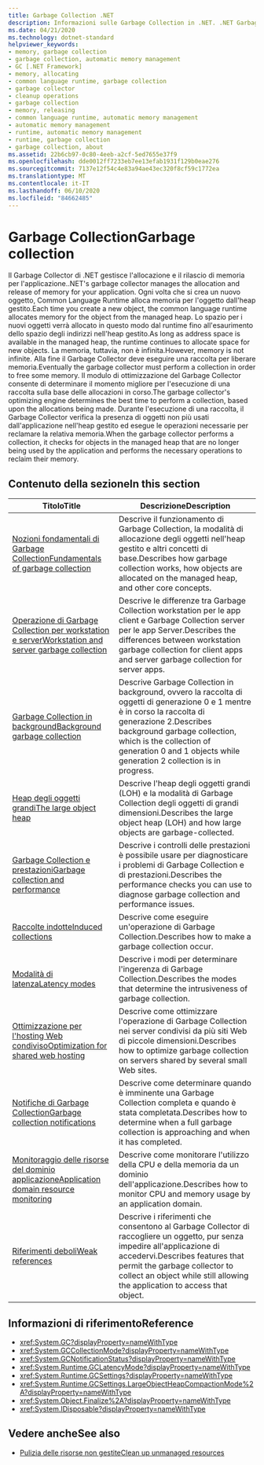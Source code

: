 ```yaml
---
title: Garbage Collection .NET
description: Informazioni sulle Garbage Collection in .NET. .NET Garbage Collector gestisce l'allocazione e il rilascio di memoria per l'applicazione.
ms.date: 04/21/2020
ms.technology: dotnet-standard
helpviewer_keywords:
- memory, garbage collection
- garbage collection, automatic memory management
- GC [.NET Framework]
- memory, allocating
- common language runtime, garbage collection
- garbage collector
- cleanup operations
- garbage collection
- memory, releasing
- common language runtime, automatic memory management
- automatic memory management
- runtime, automatic memory management
- runtime, garbage collection
- garbage collection, about
ms.assetid: 22b6cb97-0c80-4eeb-a2cf-5ed7655e37f9
ms.openlocfilehash: dde0012ff7233eb7ee13efab1931f129b0eae276
ms.sourcegitcommit: 7137e12f54c4e83a94ae43ec320f8cf59c1772ea
ms.translationtype: MT
ms.contentlocale: it-IT
ms.lasthandoff: 06/10/2020
ms.locfileid: "84662485"
---
```

# <a name="garbage-collection"></a><span data-ttu-id="05b4a-104">Garbage Collection</span><span class="sxs-lookup"><span data-stu-id="05b4a-104">Garbage collection</span></span>

<span data-ttu-id="05b4a-105">Il Garbage Collector di .NET gestisce l'allocazione e il rilascio di memoria per l'applicazione.</span><span class="sxs-lookup"><span data-stu-id="05b4a-105">.NET's garbage collector manages the allocation and release of memory for your application.</span></span> <span data-ttu-id="05b4a-106">Ogni volta che si crea un nuovo oggetto, Common Language Runtime alloca memoria per l'oggetto dall'heap gestito.</span><span class="sxs-lookup"><span data-stu-id="05b4a-106">Each time you create a new object, the common language runtime allocates memory for the object from the managed heap.</span></span> <span data-ttu-id="05b4a-107">Lo spazio per i nuovi oggetti verrà allocato in questo modo dal runtime fino all'esaurimento dello spazio degli indirizzi nell'heap gestito.</span><span class="sxs-lookup"><span data-stu-id="05b4a-107">As long as address space is available in the managed heap, the runtime continues to allocate space for new objects.</span></span> <span data-ttu-id="05b4a-108">La memoria, tuttavia, non è infinita.</span><span class="sxs-lookup"><span data-stu-id="05b4a-108">However, memory is not infinite.</span></span> <span data-ttu-id="05b4a-109">Alla fine il Garbage Collector deve eseguire una raccolta per liberare memoria.</span><span class="sxs-lookup"><span data-stu-id="05b4a-109">Eventually the garbage collector must perform a collection in order to free some memory.</span></span> <span data-ttu-id="05b4a-110">Il modulo di ottimizzazione del Garbage Collector consente di determinare il momento migliore per l'esecuzione di una raccolta sulla base delle allocazioni in corso.</span><span class="sxs-lookup"><span data-stu-id="05b4a-110">The garbage collector's optimizing engine determines the best time to perform a collection, based upon the allocations being made.</span></span> <span data-ttu-id="05b4a-111">Durante l'esecuzione di una raccolta, il Garbage Collector verifica la presenza di oggetti non più usati dall'applicazione nell'heap gestito ed esegue le operazioni necessarie per reclamare la relativa memoria.</span><span class="sxs-lookup"><span data-stu-id="05b4a-111">When the garbage collector performs a collection, it checks for objects in the managed heap that are no longer being used by the application and performs the necessary operations to reclaim their memory.</span></span>  
  
## <a name="in-this-section"></a><span data-ttu-id="05b4a-112">Contenuto della sezione</span><span class="sxs-lookup"><span data-stu-id="05b4a-112">In this section</span></span>
  
|<span data-ttu-id="05b4a-113">Titolo</span><span class="sxs-lookup"><span data-stu-id="05b4a-113">Title</span></span>|<span data-ttu-id="05b4a-114">Descrizione</span><span class="sxs-lookup"><span data-stu-id="05b4a-114">Description</span></span>|  
|-----------|-----------------|  
|[<span data-ttu-id="05b4a-115">Nozioni fondamentali di Garbage Collection</span><span class="sxs-lookup"><span data-stu-id="05b4a-115">Fundamentals of garbage collection</span></span>](fundamentals.md)|<span data-ttu-id="05b4a-116">Descrive il funzionamento di Garbage Collection, la modalità di allocazione degli oggetti nell'heap gestito e altri concetti di base.</span><span class="sxs-lookup"><span data-stu-id="05b4a-116">Describes how garbage collection works, how objects are allocated on the managed heap, and other core concepts.</span></span>|  
|[<span data-ttu-id="05b4a-117">Operazione di Garbage Collection per workstation e server</span><span class="sxs-lookup"><span data-stu-id="05b4a-117">Workstation and server garbage collection</span></span>](workstation-server-gc.md)|<span data-ttu-id="05b4a-118">Descrive le differenze tra Garbage Collection workstation per le app client e Garbage Collection server per le app Server.</span><span class="sxs-lookup"><span data-stu-id="05b4a-118">Describes the differences between workstation garbage collection for client apps and server garbage collection for server apps.</span></span>|
|[<span data-ttu-id="05b4a-119">Garbage Collection in background</span><span class="sxs-lookup"><span data-stu-id="05b4a-119">Background garbage collection</span></span>](background-gc.md)|<span data-ttu-id="05b4a-120">Descrive Garbage Collection in background, ovvero la raccolta di oggetti di generazione 0 e 1 mentre è in corso la raccolta di generazione 2.</span><span class="sxs-lookup"><span data-stu-id="05b4a-120">Describes background garbage collection, which is the collection of generation 0 and 1 objects while generation 2 collection is in progress.</span></span>|
|[<span data-ttu-id="05b4a-121">Heap degli oggetti grandi</span><span class="sxs-lookup"><span data-stu-id="05b4a-121">The large object heap</span></span>](large-object-heap.md)|<span data-ttu-id="05b4a-122">Descrive l'heap degli oggetti grandi (LOH) e la modalità di Garbage Collection degli oggetti di grandi dimensioni.</span><span class="sxs-lookup"><span data-stu-id="05b4a-122">Describes the large object heap (LOH) and how large objects are garbage-collected.</span></span>|
|[<span data-ttu-id="05b4a-123">Garbage Collection e prestazioni</span><span class="sxs-lookup"><span data-stu-id="05b4a-123">Garbage collection and performance</span></span>](performance.md)|<span data-ttu-id="05b4a-124">Descrive i controlli delle prestazioni è possibile usare per diagnosticare i problemi di Garbage Collection e di prestazioni.</span><span class="sxs-lookup"><span data-stu-id="05b4a-124">Describes the performance checks you can use to diagnose garbage collection and performance issues.</span></span>|  
|[<span data-ttu-id="05b4a-125">Raccolte indotte</span><span class="sxs-lookup"><span data-stu-id="05b4a-125">Induced collections</span></span>](induced.md)|<span data-ttu-id="05b4a-126">Descrive come eseguire un'operazione di Garbage Collection.</span><span class="sxs-lookup"><span data-stu-id="05b4a-126">Describes how to make a garbage collection occur.</span></span>|  
|[<span data-ttu-id="05b4a-127">Modalità di latenza</span><span class="sxs-lookup"><span data-stu-id="05b4a-127">Latency modes</span></span>](latency.md)|<span data-ttu-id="05b4a-128">Descrive i modi per determinare l'ingerenza di Garbage Collection.</span><span class="sxs-lookup"><span data-stu-id="05b4a-128">Describes the modes that determine the intrusiveness of garbage collection.</span></span>|  
|[<span data-ttu-id="05b4a-129">Ottimizzazione per l'hosting Web condiviso</span><span class="sxs-lookup"><span data-stu-id="05b4a-129">Optimization for shared web hosting</span></span>](optimization-for-shared-web-hosting.md)|<span data-ttu-id="05b4a-130">Descrive come ottimizzare l'operazione di Garbage Collection nei server condivisi da più siti Web di piccole dimensioni.</span><span class="sxs-lookup"><span data-stu-id="05b4a-130">Describes how to optimize garbage collection on servers shared by several small Web sites.</span></span>|  
|[<span data-ttu-id="05b4a-131">Notifiche di Garbage Collection</span><span class="sxs-lookup"><span data-stu-id="05b4a-131">Garbage collection notifications</span></span>](notifications.md)|<span data-ttu-id="05b4a-132">Descrive come determinare quando è imminente una Garbage Collection completa e quando è stata completata.</span><span class="sxs-lookup"><span data-stu-id="05b4a-132">Describes how to determine when a full garbage collection is approaching and when it has completed.</span></span>|  
|[<span data-ttu-id="05b4a-133">Monitoraggio delle risorse del dominio applicazione</span><span class="sxs-lookup"><span data-stu-id="05b4a-133">Application domain resource monitoring</span></span>](app-domain-resource-monitoring.md)|<span data-ttu-id="05b4a-134">Descrive come monitorare l'utilizzo della CPU e della memoria da un dominio dell'applicazione.</span><span class="sxs-lookup"><span data-stu-id="05b4a-134">Describes how to monitor CPU and memory usage by an application domain.</span></span>|  
|[<span data-ttu-id="05b4a-135">Riferimenti deboli</span><span class="sxs-lookup"><span data-stu-id="05b4a-135">Weak references</span></span>](weak-references.md)|<span data-ttu-id="05b4a-136">Descrive i riferimenti che consentono al Garbage Collector di raccogliere un oggetto, pur senza impedire all'applicazione di accedervi.</span><span class="sxs-lookup"><span data-stu-id="05b4a-136">Describes features that permit the garbage collector to collect an object while still allowing the application to access that object.</span></span>|  
  
## <a name="reference"></a><span data-ttu-id="05b4a-137">Informazioni di riferimento</span><span class="sxs-lookup"><span data-stu-id="05b4a-137">Reference</span></span>

- <xref:System.GC?displayProperty=nameWithType>  
- <xref:System.GCCollectionMode?displayProperty=nameWithType>  
- <xref:System.GCNotificationStatus?displayProperty=nameWithType>  
- <xref:System.Runtime.GCLatencyMode?displayProperty=nameWithType>  
- <xref:System.Runtime.GCSettings?displayProperty=nameWithType>  
- <xref:System.Runtime.GCSettings.LargeObjectHeapCompactionMode%2A?displayProperty=nameWithType>  
- <xref:System.Object.Finalize%2A?displayProperty=nameWithType>  
- <xref:System.IDisposable?displayProperty=nameWithType>  
  
## <a name="see-also"></a><span data-ttu-id="05b4a-138">Vedere anche</span><span class="sxs-lookup"><span data-stu-id="05b4a-138">See also</span></span>

- [<span data-ttu-id="05b4a-139">Pulizia delle risorse non gestite</span><span class="sxs-lookup"><span data-stu-id="05b4a-139">Clean up unmanaged resources</span></span>](unmanaged.md)
